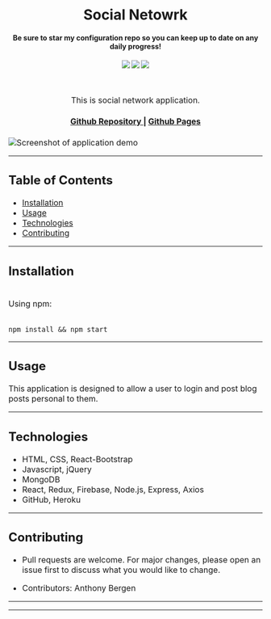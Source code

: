 <h1 align="center">
Social Netowrk
</h1>
<h4 align="center" style="margin-bottom:10px">Be sure to star my configuration repo so you can keep up to date on any daily progress!</h4>
<div align="center">
  <h4>
    </a>
    <a href="https://github.com/adbergen/social-network/stargazers"><img src="https://img.shields.io/github/stars/adbergen/social-network.svg?style=plasticr"/></a>
    <a href="https://github.com/adbergen/social-network/commits/master"><img src="https://img.shields.io/github/last-commit/adbergen/social-network.svg?style=plasticr"/></a>
        <a href="https://github.com/adbergen/social-network/commits/master"><img src="https://img.shields.io/github/commit-activity/y/adbergen/social-network.svg?style=plasticr"/></a>
</h4>
<br>
</div>
<p align="center"><font size="3">
This is social network application.</p>
<div align="center"><a name="menu"></a>
  <h4>
    <a href="https://github.com/adbergen/social-network">
      Github Repository
    </a>
<span> | </span>
<a href="https://adbergen.github.io/social-network/">
      Github Pages
    </a>
  </h4>
</div>

![Screenshot of application demo](public/demo.png)

<hr>

## Table of Contents

- [Installation](#installation)
- [Usage](#usage)
- [Technologies](#technologies)
- [Contributing](#contributing)

<hr>

## Installation

<br>
Using npm:

<br>
<br>

    npm install && npm start

<hr>

## Usage

<p> This application is designed to allow a user to login and post blog posts personal to them.

<hr>

## Technologies

<ul>
<li>HTML, CSS, React-Bootstrap</li>
<li>Javascript, jQuery</li>
<li>MongoDB</li>
<li>React, Redux, Firebase, Node.js, Express, Axios</li>
<li>GitHub, Heroku</li>
</ul>

<hr>

## Contributing

- Pull requests are welcome. For major changes, please open an issue first to discuss what you would like to change.

- Contributors: Anthony Bergen

<hr><hr>
